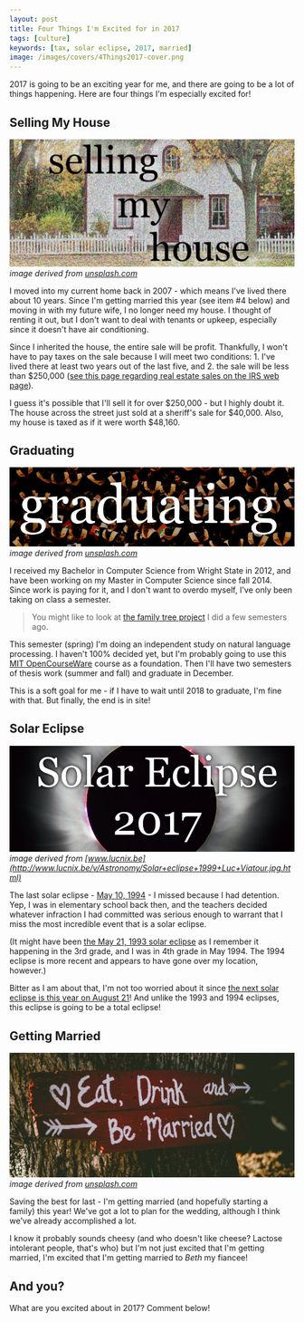 ```yaml
---
layout: post
title: Four Things I'm Excited for in 2017
tags: [culture]
keywords: [tax, solar eclipse, 2017, married]
image: /images/covers/4Things2017-cover.png
---
```


2017 is going to be an exciting year for me, and there are going to be a lot of things happening. Here are four things I'm especially excited for!

<style>
.entry img{margin-left: 0;}
</style>

## Selling My House

![Selling My House](/images/4things2017/sell-house.jpg "Selling My House")
*image derived from [unsplash.com](https://unsplash.com/photos/1ddol8rgUH8)*

I moved into my current home back in 2007 - which means I've lived there about 10 years. Since I'm getting married this year (see item #4 below) and moving in with my future wife, I no longer need my house.
I thought of renting it out, but I don't want to deal with tenants or upkeep, especially since it doesn't have air conditioning.

Since I inherited the house, the entire sale will be profit. Thankfully, I won't have to pay taxes on the sale because I will meet two conditions: 1. I've lived there at least two years out of the last five, and 2. the sale will be less than $250,000 ([see this page regarding real estate sales on the IRS web page](https://www.irs.gov/businesses/small-businesses-self-employed/sale-of-residence-real-estate-tax-tips)). 

I guess it's possible that I'll sell it for over $250,000 - but I highly doubt it. The house across the street just sold at a sheriff's sale for $40,000. Also, my house is taxed as if it were worth $48,160.

## Graduating

![Graduating](/images/4things2017/graduate.jpg "Graduating")
*image derived from [unsplash.com](https://unsplash.com/photos/32jpXPNlmqY)*

I received my Bachelor in Computer Science from Wright State in 2012, and have been working on my Master in Computer Science since fall 2014. Since work is paying for it, and I don't want to overdo myself, I've only been taking on class a semester.

> You might like to look at [the family tree project](http://hendrixjoseph.github.io/tags/family_tree/) I did a few semesters ago.

This semester (spring) I'm doing an independent study on natural language processing. I haven't 100% decided yet, but I'm probably going to use this [MIT OpenCourseWare](https://ocw.mit.edu/courses/electrical-engineering-and-computer-science/6-864-advanced-natural-language-processing-fall-2005/) course as a foundation. Then I'll have two semesters of thesis work (summer and fall) and graduate in December.

This is a soft goal for me - if I have to wait until 2018 to graduate, I'm fine with that. But finally, the end is in site!

## Solar Eclipse

![Solar Eclipse](/images/4things2017/eclipse.jpg "Solar Eclipse")
*image derived from [www.lucnix.be](http://www.lucnix.be/v/Astronomy/Solar+eclipse+1999+Luc+Viatour.jpg.html)*

The last solar eclipse - [May 10, 1994](https://en.wikipedia.org/wiki/Solar_eclipse_of_May_10,_1994) - I missed because I had detention. Yep, I was in elementary school back then, and the teachers decided whatever infraction I had committed was serious enough to warrant that I miss the most incredible event that is a solar eclipse.

(It might have been [the May 21, 1993 solar eclipse](https://en.wikipedia.org/wiki/Solar_eclipse_of_May_21,_1993) as I remember it happening in the 3rd grade, and I was in 4th grade in May 1994. The 1994 eclipse is more recent and appears to have gone over my location, however.)

Bitter as I am about that, I'm not too worried about it since [the next solar eclipse is this year on August 21](https://en.wikipedia.org/wiki/Solar_eclipse_of_August_21,_2017)! And unlike the 1993 and 1994 eclipses, this eclipse is going to be a total eclipse! 

## Getting Married

![Getting Married](/images/4things2017/marry.jpg "Getting Married")
*image derived from [unsplash.com](https://unsplash.com/search/marriage?photo=w4bp40RJZ9M)*

Saving the best for last - I'm getting married (and hopefully starting a family) this year! We've got a lot to plan for the wedding, although I think we've already accomplished a lot.

I know it probably sounds cheesy (and who doesn't like cheese? Lactose intolerant people, that's who) but I'm not just excited that I'm getting married, I'm excited that I'm getting married to *Beth* my fiancee!

## And you?

What are you excited about in 2017? Comment below!
